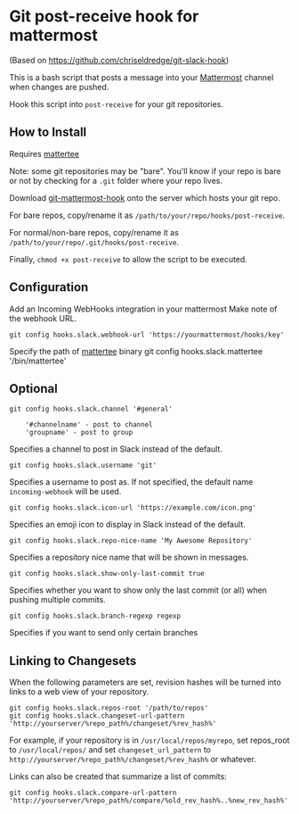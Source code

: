 # Git post-receive hook for mattermost 
(Based on https://github.com/chriseldredge/git-slack-hook)

This is a bash script that posts a message into your [Mattermost](https://mattermost.org) channel when changes are pushed.

Hook this script into `post-receive` for your git repositories.

## How to Install
Requires [mattertee](https://github.com/42wim/matterstuff/tree/master/mattertee)

Note: some git repositories may be "bare". You'll know if your repo is bare or not by checking for a `.git` folder where your repo lives.

Download [git-mattermost-hook](https://raw.githubusercontent.com/42wim/matterstuff/master/git-mattermost-hook/git-mattermost-hook) onto the server which hosts your git repo.

For bare repos, copy/rename it as `/path/to/your/repo/hooks/post-receive`.

For normal/non-bare repos, copy/rename it as `/path/to/your/repo/.git/hooks/post-receive`.

Finally, `chmod +x post-receive` to allow the script to be executed.

## Configuration

Add an Incoming WebHooks integration in your mattermost
Make note of the webhook URL.

    git config hooks.slack.webhook-url 'https://yourmattermost/hooks/key'

Specify the path of [mattertee](https://github.com/42wim/matterstuff/tree/master/mattertee) binary
    git config hooks.slack.mattertee '/bin/mattertee'

## Optional

    git config hooks.slack.channel '#general'

        '#channelname' - post to channel
        'groupname' - post to group

Specifies a channel to post in Slack instead of the default.

    git config hooks.slack.username 'git'

Specifies a username to post as. If not specified, the default name `incoming-webhook` will be used.

    git config hooks.slack.icon-url 'https://example.com/icon.png'

Specifies an emoji icon to display in Slack instead of the default.

    git config hooks.slack.repo-nice-name 'My Awesome Repository'

Specifies a repository nice name that will be shown in messages.

    git config hooks.slack.show-only-last-commit true

Specifies whether you want to show only the last commit (or all) when pushing multiple commits.

    git config hooks.slack.branch-regexp regexp

Specifies if you want to send only certain branches

## Linking to Changesets

When the following parameters are set, revision hashes will be turned into links to a web view of your repository.

    git config hooks.slack.repos-root '/path/to/repos'
    git config hooks.slack.changeset-url-pattern 'http://yourserver/%repo_path%/changeset/%rev_hash%'

For example, if your repository is in `/usr/local/repos/myrepo`, set repos_root to `/usr/local/repos/` and set `changeset_url_pattern` to `http://yourserver/%repo_path%/changeset/%rev_hash%` or whatever.

Links can also be created that summarize a list of commits:

    git config hooks.slack.compare-url-pattern 'http://yourserver/%repo_path%/compare/%old_rev_hash%..%new_rev_hash%'
